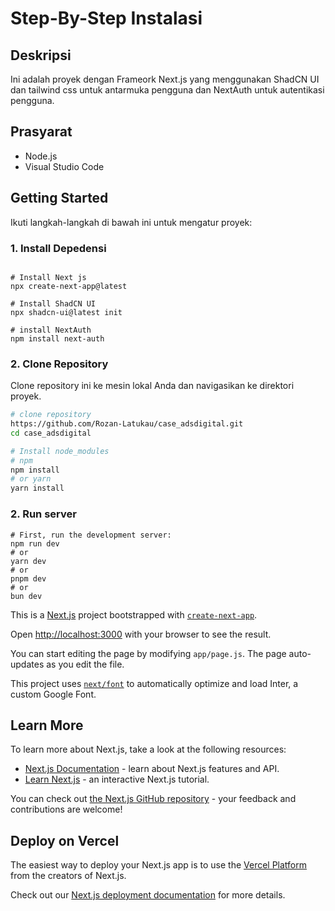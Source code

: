 # Step-By-Step Instalasi

## Deskripsi

Ini adalah proyek dengan Frameork Next.js yang menggunakan ShadCN UI dan tailwind css untuk antarmuka pengguna dan NextAuth untuk autentikasi pengguna.

## Prasyarat

- Node.js 
- Visual Studio Code

## Getting Started

Ikuti langkah-langkah di bawah ini untuk mengatur proyek:

### 1. Install Depedensi

``` Instal Dependensi

# Install Next js
npx create-next-app@latest

# Install ShadCN UI
npx shadcn-ui@latest init

# install NextAuth
npm install next-auth
```

### 2. Clone Repository

Clone repository ini ke mesin lokal Anda dan navigasikan ke direktori proyek.

```bash
# clone repository
https://github.com/Rozan-Latukau/case_adsdigital.git
cd case_adsdigital

# Install node_modules
# npm
npm install
# or yarn
yarn install
```

### 2. Run server
```
# First, run the development server:
npm run dev
# or
yarn dev
# or
pnpm dev
# or
bun dev
```



This is a [Next.js](https://nextjs.org/) project bootstrapped with [`create-next-app`](https://github.com/vercel/next.js/tree/canary/packages/create-next-app).


Open [http://localhost:3000](http://localhost:3000) with your browser to see the result.

You can start editing the page by modifying `app/page.js`. The page auto-updates as you edit the file.

This project uses [`next/font`](https://nextjs.org/docs/basic-features/font-optimization) to automatically optimize and load Inter, a custom Google Font.

## Learn More

To learn more about Next.js, take a look at the following resources:

- [Next.js Documentation](https://nextjs.org/docs) - learn about Next.js features and API.
- [Learn Next.js](https://nextjs.org/learn) - an interactive Next.js tutorial.

You can check out [the Next.js GitHub repository](https://github.com/vercel/next.js/) - your feedback and contributions are welcome!

## Deploy on Vercel

The easiest way to deploy your Next.js app is to use the [Vercel Platform](https://vercel.com/new?utm_medium=default-template&filter=next.js&utm_source=create-next-app&utm_campaign=create-next-app-readme) from the creators of Next.js.

Check out our [Next.js deployment documentation](https://nextjs.org/docs/deployment) for more details.
